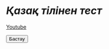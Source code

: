 # *Қазақ тілінен тест*
<html>
 <head>
  <meta charset="utf-8">
  <title>Кнопка</title>
  <script>
   var goTo = function() {
  var meni_1 = 'http://youtube.com';
  location.href = meni_1;
}
  </script>
 </head>
 <body> 
  <a href="#" onClick="goTo()">Youtube</a>
  <form>
   <p><input type="submit" value="Бастау"></p>
  </form>
 </body>
</html>
